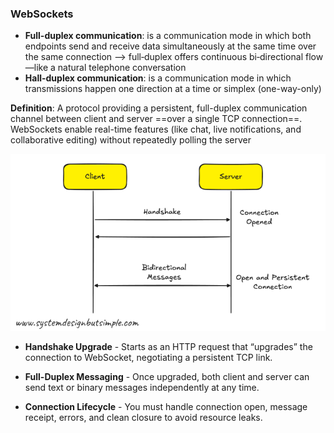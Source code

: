 ### WebSockets
- **Full-duplex communication**: is a communication mode in which both endpoints send and receive data simultaneously at the same time over the same connection -->  full‑duplex offers continuous bi‑directional flow—like a natural telephone conversation
- **Hall-duplex communication**: is a communication mode in which transmissions happen one direction at a time or simplex (one-way-only)  

**Definition**: A protocol providing a persistent, full-duplex communication channel between client and server ==over a single TCP connection==. WebSockets enable real-time features (like chat, live notifications, and collaborative editing) without repeatedly polling the server

![Web Socket](./images/web-socket.png)

- **Handshake Upgrade** - Starts as an HTTP request that “upgrades” the connection to WebSocket, negotiating a persistent TCP link.

- **Full-Duplex Messaging** - Once upgraded, both client and server can send text or binary messages independently at any time.

- **Connection Lifecycle** - You must handle connection open, message receipt, errors, and clean closure to avoid resource leaks.

